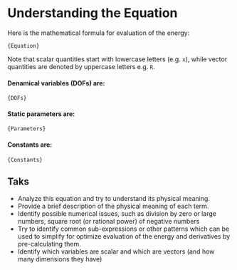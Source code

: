 # **Understanding the Equation**

Here is the mathematical formula for evaluation of the energy: 
```
{Equation}
```

Note that scalar quantities start with lowercase letters (e.g. `x`), while vector quantities are denoted by uppercase letters e.g. `R`.


#### Denamical variables (DOFs) are:
```
{DOFs}
```

#### Static parameters are:
```
{Parameters}
```

#### Constants are:
```
{Constants}
```

## Taks

* Analyze this equation and try to understand its physical meaning. 
* Provide a brief description of the physical meaning of each term.
* Identify possible numerical issues, such as division by zero or large numbers,  square root (or rational power) of negative numbers
* Try to identify common sub-expressions or other patterns which can be used to simplify for optimize evaluation of the energy and derivatives by pre-calculating them.
* Identify which variables are scalar and which are vectors (and how many dimensions they have)